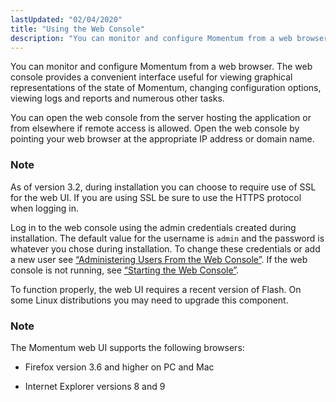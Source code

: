 ```yaml
---
lastUpdated: "02/04/2020"
title: "Using the Web Console"
description: "You can monitor and configure Momentum from a web browser The web console provides a convenient interface useful for viewing graphical representations of the state of Momentum changing configuration options viewing logs and reports and numerous other tasks You can open the web console from the server hosting the application..."
---
```



<a name="idp1464944"></a> 

You can monitor and configure Momentum from a web browser. The web console provides a convenient interface useful for viewing graphical representations of the state of Momentum, changing configuration options, viewing logs and reports and numerous other tasks.

You can open the web console from the server hosting the application or from elsewhere if remote access is allowed. Open the web console by pointing your web browser at the appropriate IP address or domain name.

### Note

As of version 3.2, during installation you can choose to require use of SSL for the web UI. If you are using SSL be sure to use the HTTPS protocol when logging in.

Log in to the web console using the admin credentials created during installation. The default value for the username is `admin` and the password is whatever you chose during installation. To change these credentials or add a new user see [“Administering Users From the Web Console”](/momentum/3/3-reference/web-3-users). If the web console is not running, see [“Starting the Web Console”](/momentum/3/3-reference/web-3-starting-web-console).

To function properly, the web UI requires a recent version of Flash. On some Linux distributions you may need to upgrade this component.

### Note

The Momentum web UI supports the following browsers:

*   Firefox version 3.6 and higher on PC and Mac

*   Internet Explorer versions 8 and 9